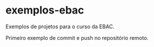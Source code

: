 # exemplos-ebac

Exemplos de projetos para o curso da EBAC.

Primeiro exemplo de commit e push no repositório remoto.
